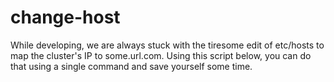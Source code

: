 # change-host
While developing, we are always stuck with the tiresome edit of etc/hosts to map the cluster's IP to some.url.com.  Using this script below, you can do that using a single command and save yourself some time.
